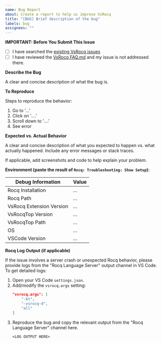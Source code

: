 ```yaml
---
name: Bug Report
about: Create a report to help us improve VsRocq
title: "[BUG] Brief description of the bug"
labels: bug
assignees: ""
---
```


**IMPORTANT: Before You Submit This Issue**

- [ ] I have searched the [existing VsRocq issues](https://github.com/rocq-prover/vsrocq/issues)
- [ ] I have reviewed the [VsRocq FAQ.md](https://github.com/rocq-prover/vsrocq/blob/main/docs/FAQ.md) and my issue is not addressed there.

**Describe the Bug**

A clear and concise description of what the bug is.

**To Reproduce**

Steps to reproduce the behavior:

1. Go to '...'
2. Click on '....'
3. Scroll down to '....'
4. See error

**Expected vs. Actual Behavior**

A clear and concise description of what you expected to happen vs.
what actually happened. Include any error messages or stack traces.

If applicable, add screenshots and code to help explain your problem.

**Environment (paste the result of `Rocq: Troubleshooting: Show Setup`):**

<!-- Replace the below with your actual environment details. -->

| Debug Information        | Value |
| ------------------------ | ----- |
| Rocq Installation        | ...   |
| Rocq Path                | ...   |
| VsRocq Extension Version | ...   |
| VsRocqTop Version        | ...   |
| VsRocqTop Path           | ...   |
| OS                       | ...   |
| VSCode Version           | ...   |

**Rocq Log Output (if applicable)**

If the issue involves a server crash or unexpected Rocq behavior, please provide logs from the "Rocq Language Server" output channel in VS Code.
To get detailed logs:

1. Open your VS Code `settings.json`.
2. Add/modify the `vsrocq.args` setting:
   ```json
   "vsrocq.args": [
       "-bt",
       "-vsrocq-d",
       "all"
   ]
   ```
3. Reproduce the bug and copy the relevant output from the "Rocq Language Server" channel here.
   ```
   <LOG OUTPUT HERE>
   ```
